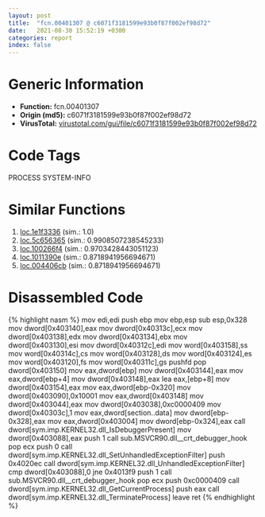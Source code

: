 ```yaml
---
layout: post
title:  "fcn.00401307 @ c6071f3181599e93b0f87f002ef98d72"
date:   2021-08-30 15:52:19 +0300
categories: report
index: false
---
```


# Generic Information
- **Function:** fcn.00401307
- **Origin (md5):** c6071f3181599e93b0f87f002ef98d72
- **VirusTotal:** [virustotal.com/gui/file/c6071f3181599e93b0f87f002ef98d72][virustotal_ref]

# Code Tags
<span class="tag" id="PROCESS">PROCESS</span>
<span class="tag" id="SYSTEM-INFO">SYSTEM-INFO</span>


# Similar Functions

1. [loc.1e1f3336][similar_1_ref] (sim.: 1.0)
2. [loc.5c656365][similar_2_ref] (sim.: 0.9908507238545233)
3. [loc.100266f4][similar_3_ref] (sim.: 0.9703428443051123)
4. [loc.1011390e][similar_4_ref] (sim.: 0.8718941956694671)
5. [loc.004406cb][similar_5_ref] (sim.: 0.8718941956694671)


# Disassembled Code

{% highlight nasm %}
mov edi,edi
push ebp
mov ebp,esp
sub esp,0x328
mov dword[0x403140],eax
mov dword[0x40313c],ecx
mov dword[0x403138],edx
mov dword[0x403134],ebx
mov dword[0x403130],esi
mov dword[0x40312c],edi
mov word[0x403158],ss
mov word[0x40314c],cs
mov word[0x403128],ds
mov word[0x403124],es
mov word[0x403120],fs
mov word[0x40311c],gs
pushfd
pop dword[0x403150]
mov eax,dword[ebp]
mov dword[0x403144],eax
mov eax,dword[ebp+4]
mov dword[0x403148],eax
lea eax,[ebp+8]
mov dword[0x403154],eax
mov eax,dword[ebp-0x320]
mov dword[0x403090],0x10001
mov eax,dword[0x403148]
mov dword[0x403044],eax
mov dword[0x403038],0xc0000409
mov dword[0x40303c],1
mov eax,dword[section..data]
mov dword[ebp-0x328],eax
mov eax,dword[0x403004]
mov dword[ebp-0x324],eax
call dword[sym.imp.KERNEL32.dll_IsDebuggerPresent]
mov dword[0x403088],eax
push 1
call sub.MSVCR90.dll__crt_debugger_hook
pop ecx
push 0
call dword[sym.imp.KERNEL32.dll_SetUnhandledExceptionFilter]
push 0x4020ec
call dword[sym.imp.KERNEL32.dll_UnhandledExceptionFilter]
cmp dword[0x403088],0
jne 0x4013f9
push 1
call sub.MSVCR90.dll__crt_debugger_hook
pop ecx
push 0xc0000409
call dword[sym.imp.KERNEL32.dll_GetCurrentProcess]
push eax
call dword[sym.imp.KERNEL32.dll_TerminateProcess]
leave
ret
{% endhighlight %}


[similar_1_ref]: /report/loc.1e1f3336@0ecb3e79106aa3c6cb23e5d4e5e71929
[similar_2_ref]: /report/loc.5c656365@6ce900691009096eff55a3324c0fb077
[similar_3_ref]: /report/loc.100266f4@8612a093e960bd1a5a7c69fa18a840d3
[similar_4_ref]: /report/loc.1011390e@89dc67d2f980e8488f97b1bf8cb24258
[similar_5_ref]: /report/loc.004406cb@418e0921f3a9bd4f5bc0dcc59623b5a1
[virustotal_ref]: https://www.virustotal.com/gui/file/c6071f3181599e93b0f87f002ef98d72